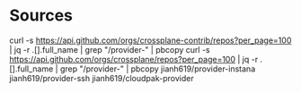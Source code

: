 # Sources
curl -s https://api.github.com/orgs/crossplane-contrib/repos?per_page=100 | jq -r .[].full_name | grep "/provider-" | pbcopy
curl -s https://api.github.com/orgs/crossplane/repos?per_page=100 | jq -r .[].full_name | grep "/provider-" | pbcopy
jianh619/provider-instana
jianh619/provider-ssh
jianh619/cloudpak-provider